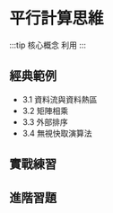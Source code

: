 # 平行計算思維

:::tip 核心概念
利用
:::

## 經典範例

* 3.1 資料流與資料熱區
* 3.2 矩陣相乘
* 3.3 外部排序
* 3.4 無視快取演算法

## 實戰練習

## 進階習題